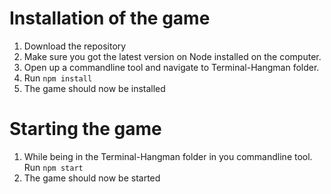 # Installation of the game

1. Download the repository
2. Make sure you got the latest version on Node installed on the computer.
3. Open up a commandline tool and navigate to Terminal-Hangman folder.
4. Run `npm install`
5. The game should now be installed


# Starting the game

1. While being in the Terminal-Hangman folder in you commandline tool. Run `npm start`
2. The game should now be started